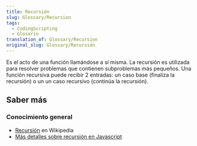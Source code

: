 ```yaml
---
title: Recursión
slug: Glossary/Recursion
tags:
  - CodingScripting
  - Glosario
translation_of: Glossary/Recursion
original_slug: Glossary/Recursión
---
```


Es el acto de una función llamándose a sí misma. La recursión es utilizada para resolver problemas que contienen subproblemas más pequeños. Una función recursiva puede recibir 2 entradas: un caso base (finaliza la recursión) o un un caso recursivo (continúa la recursión).

## Saber más

### Conocimiento general

- [Recursión](<https://es.wikipedia.org/wiki/Recursión_(ciencias_de_computación)>) en Wikipedia
- [Más detalles sobre recursión en Javascript](/es/docs/Web/JavaScript/Guide/Funciones#Recursion)

